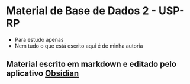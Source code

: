 # Material de Base de Dados 2 - USP-RP
- Para estudo apenas
- Nem tudo o que está escrito aqui é de minha autoria

## Material escrito em markdown e editado pelo aplicativo [Obsidian](https://obsidian.md/download)
